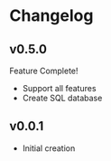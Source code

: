 # Changelog

## v0.5.0

Feature Complete!

- Support all features
- Create SQL database

## v0.0.1

- Initial creation
